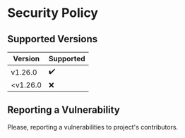 # Security Policy

## Supported Versions

| Version  | Supported |
| -------- | --------- |
| v1.26.0  | ✔️         |
| <v1.26.0 | ❌        |

## Reporting a Vulnerability

Please, reporting a vulnerabilities to project's contributors.
